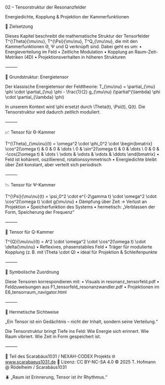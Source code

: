 02 – Tensorstruktur der Resonanzfelder

Energiedichte, Kopplung & Projektion der Kammerfunktionen

🔲 Zielsetzung

Dieses Kapitel beschreibt die mathematische Struktur der Tensorfelder T^{\Theta}{\mu\nu}, T^{\Psi}{\mu\nu}, T^Q_{\mu\nu}, die mit den Kammerfunktionen Θ, Ψ und Q verknüpft sind. Dabei geht es um:
	•	Energieverteilung im Feld
	•	Zeitliche Modulation
	•	Kopplung an Raum-Zeit-Metriken (4D)
	•	Projektionsverhalten in höheren Strukturen

⸻

🧮 Grundstruktur: Energietensor

Der klassische Energietensor der Feldtheorie:
T_{\mu\nu} = \partial_{\mu} \phi \cdot \partial_{\nu} \phi - \frac{1}{2} g_{\mu\nu} (\partial^{\lambda} \phi \cdot \partial_{\lambda} \phi)

In unserem Kontext wird \phi ersetzt durch \Theta(t), \Psi(t), Q(t). Die Tensorstruktur wird dadurch zeitlich moduliert.

⸻

📈 Tensor für Θ-Kammer

T^{\Theta}_{\mu\nu}(t) = \omega^2 \cdot \phi_0^2 \cdot \begin{bmatrix}
\cos^2(\omega t) & 0 & 0 & \dots \\
0 & \sin^2(\omega t) & 0 & \dots \\
0 & 0 & -\cos(2\omega t) & \dots \\
\vdots & \vdots & \vdots & \ddots
\end{bmatrix}
	•	Feld ist kohärent, oszillierend, rotationssymmetrisch
	•	Energiedichte bleibt über Zeit konstant, aber verteilt sich periodisch

⸻

📉 Tensor für Ψ-Kammer

T^{\Psi}{\mu\nu}(t) = \psi_0^2 \cdot e^{-2\gamma t} \cdot \omega^2 \cdot \cos^2(\omega t) \cdot g{\mu\nu}
	•	Dämpfung über Zeit → Verlust an Projektion
	•	Speicherfunktion des Systems
	•	hermetisch: „Verblassen der Form, Speicherung der Frequenz“

⸻

📡 Tensor für Q-Kammer

T^{Q}{\mu\nu}(t) = A^2 \cdot \omega^2 \cdot \cos^2(\omega t) \cdot \delta{\mu\nu}
	•	Reflexives, phasenstabiles Feld
	•	Träger für modulierte Kopplung (z. B. mit \Theta \cdot Q)
	•	ideal für Projektion & Schleifenpunkte

⸻

🔗 Symbolische Zuordnung

Diese Tensoren korrespondieren mit:
	•	Visuals in resonanz_tensorfeld.pdf
	•	Feldzuweisungen aus F1_tensorfeld_resonanzwandler.pdf
	•	Projektionen im E6_tensorraum_navigator.html

⸻

🧠 Hermetische Sichtweise

„Ein Tensor ist ein Gedächtnis – nicht der Inhalt, sondern seine Verteilung.“

Die Tensorstruktur bringt Tiefe ins Feld: Wie Energie sich erinnert. Wie Raum vibriert. Wie Zeit in Form gespeichert ist.

⸻

📐 Teil des Scarabäus1031 / NEXAH-CODEX Projekts
🌐 www.scarabaeus1031.de
📄 Lizenz: CC BY-NC-SA 4.0
© 2025 T. Hofmann @ Rödelheim / Scarabäus1031

🪲 „Raum ist Erinnerung, Tensor ist ihr Rhythmus.“
